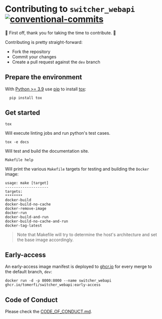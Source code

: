 # Contributing to `switcher_webapi`</br>[![conventional-commits]][0]

:clap: First off, thank you for taking the time to contribute. :clap:

Contributing is pretty straight-forward:

- Fork the repository
- Commit your changes
- Create a pull request against the `dev` branch

## Prepare the environment

With [Python >= 3.9](https://www.python.org/) use [pip](https://pypi.org/project/pip/) to install
[tox](https://tox.readthedocs.io/):

```shell
  pip install tox
```

## Get started

```shell
tox
```

Will execute linting jobs and run python's test cases.

```shell
tox -e docs
```

Will test and build the documentation site.

```shell
Makefile help
```

Will print the various `Makefile` targets for testing and building the `Docker` image:

```text
usage: make [target]
--------------------
targets:
********
docker-build
docker-build-no-cache
docker-remove-image
docker-run
docker-build-and-run
docker-build-no-cache-and-run
docker-tag-latest
```

> Note that Makefile will try to determine the host's architecture and set the base image accordingly.

## Early-access

An early-access image manifest is deployed to [ghcr.io](https://github.com/TomerFi/switcher_webapi/pkgs/container/switcher_webapi)
for every merge to the default branch, `dev`:

```shell
docker run -d -p 8000:8000 --name switcher_webapi ghcr.io/tomerfi/switcher_webapi:early-access
```

## Code of Conduct

Please check the [CODE_OF_CONDUCT.md](CODE_OF_CONDUCT.md).

<!-- Real Links -->
[0]: https://conventionalcommits.org
<!-- Badges Links -->
[conventional-commits]: https://img.shields.io/badge/Conventional%20Commits-1.0.0-yellow.svg
